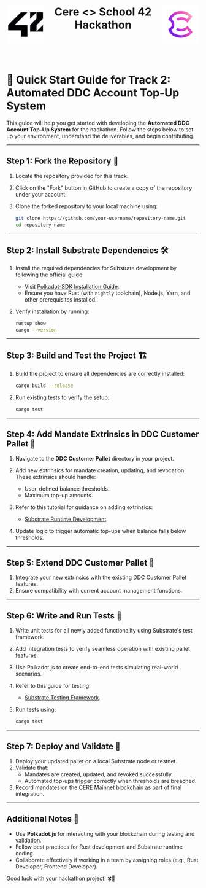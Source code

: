 
<div align="center">
  <img src="./img.png" align="left" width="100" height="100">
  <img src="./img_1.png" align="right" width="100" height="100">

  <h1>Cere <> School 42 Hackathon</h1>
</div>

<br><br><br>
# 🚀 Quick Start Guide for Track 2: Automated DDC Account Top-Up System

This guide will help you get started with developing the **Automated DDC Account Top-Up System** for the hackathon. Follow the steps below to set up your environment, understand the deliverables, and begin contributing.

---

## **Step 1: Fork the Repository** 🍴

1. Locate the repository provided for this track.
2. Click on the "Fork" button in GitHub to create a copy of the repository under your account.
3. Clone the forked repository to your local machine using:

   ```bash
   git clone https://github.com/your-username/repository-name.git
   cd repository-name
   ```

---

## **Step 2: Install Substrate Dependencies** 🛠️

1. Install the required dependencies for Substrate development by following the official guide:
   - Visit [Polkadot-SDK Installation Guide](https://docs.polkadot.com/develop/parachains/install-polkadot-sdk/).
   - Ensure you have Rust (with `nightly` toolchain), Node.js, Yarn, and other prerequisites installed.

2. Verify installation by running:

   ```bash
   rustup show
   cargo --version
   ```

---

## **Step 3: Build and Test the Project** 🏗️

1. Build the project to ensure all dependencies are correctly installed:

   ```bash
   cargo build --release
   ```

2. Run existing tests to verify the setup:

   ```bash
   cargo test
   ```

---

## **Step 4: Add Mandate Extrinsics in DDC Customer Pallet** 📝

1. Navigate to the **DDC Customer Pallet** directory in your project.
2. Add new extrinsics for mandate creation, updating, and revocation. These extrinsics should handle:
   - User-defined balance thresholds.
   - Maximum top-up amounts.

3. Refer to this tutorial for guidance on adding extrinsics:
   - [Substrate Runtime Development](https://docs.substrate.io/tutorials).

4. Update logic to trigger automatic top-ups when balance falls below thresholds.

---

## **Step 5: Extend DDC Customer Pallet** 🔧

1. Integrate your new extrinsics with the existing DDC Customer Pallet features.
2. Ensure compatibility with current account management functions.

---

## **Step 6: Write and Run Tests** 🧪

1. Write unit tests for all newly added functionality using Substrate's test framework.
2. Add integration tests to verify seamless operation with existing pallet features.
3. Use Polkadot.js to create end-to-end tests simulating real-world scenarios.

4. Refer to this guide for testing:
   - [Substrate Testing Framework](https://docs.polkadot.com/develop/parachains/testing/).

5. Run tests using:

   ```bash
   cargo test
   ```

---

## **Step 7: Deploy and Validate** 🚀

1. Deploy your updated pallet on a local Substrate node or testnet.
2. Validate that:
   - Mandates are created, updated, and revoked successfully.
   - Automated top-ups trigger correctly when thresholds are breached.
3. Record mandates on the CERE Mainnet blockchain as part of final integration.

---

## **Additional Notes** 📌

- Use **Polkadot.js** for interacting with your blockchain during testing and validation.
- Follow best practices for Rust development and Substrate runtime coding.
- Collaborate effectively if working in a team by assigning roles (e.g., Rust Developer, Frontend Developer).

Good luck with your hackathon project! 🍀🚀